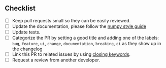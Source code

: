 <!--
Thank you for your pull request. Please provide a description above and
review the checklist below.

Contributors guide: ./CONTRIBUTING.md
-->

## Checklist
<!--
Remove items that do not apply. For completed items, change [ ] to [x] or you can click the checkboxes once your 
pull-request is published.
-->

- [ ] Keep pull requests small so they can be easily reviewed.
- [ ] Update the documentation, please follow the [numpy style guide](https://numpydoc.readthedocs.io/en/latest/format.html)
- [ ] Update tests.
- [ ] Categorize the PR by setting a good title and adding one of the labels:
      `bug`, `feature`, `ui`, `change`, `documentation`, `breaking`, `ci`
      as they show up in the changelog
- [ ] Link this PR to related issues by using [closing keywords](https://docs.github.com/en/issues/tracking-your-work-with-issues/linking-a-pull-request-to-an-issue).
- [ ] Request a review from another developer.

<!--
NOTE: these things are not required to open a PR and can be done afterwards,
while the PR is open.
-->
